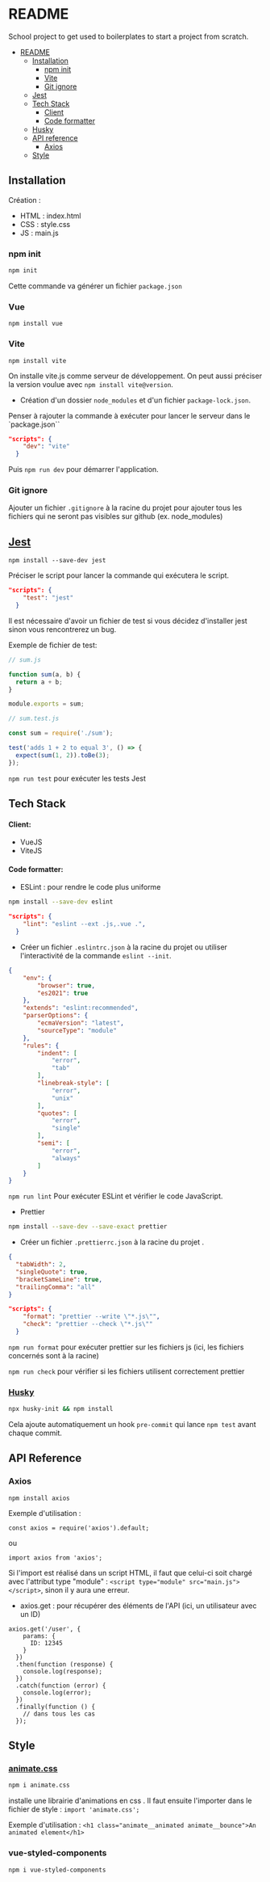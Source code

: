 # README

School project to get used to boilerplates to start a project from scratch.

- [README](#readme)
  - [Installation](#installation)
    - [npm init](#npm-init)
    - [Vite](#vite)
    - [Git ignore](#git-ignore)
  - [Jest](#jest)
  - [Tech Stack](#tech-stack)
    - [Client](#client)
    - [Code formatter](#code-formatter)
  - [Husky](#husky)
  - [API reference](#api-reference)
    - [Axios](#axios)
  - [Style](#style)

## Installation

Création :

- HTML : index.html
- CSS : style.css
- JS : main.js

### npm init 

```bash
npm init
```
Cette commande va générer un fichier `package.json`

### Vue
```
npm install vue
```

### Vite
```
npm install vite
```
On installe vite.js comme serveur de développement.
On peut aussi préciser la version voulue avec `npm install vite@version`.

- Création d'un dossier `node_modules` et d'un fichier `package-lock.json`.

Penser à rajouter la commande à exécuter pour lancer le serveur dans le `package.json``

```json
"scripts": {
    "dev": "vite"
  }
```
Puis `npm run dev` pour démarrer l'application.


### Git ignore

Ajouter un fichier `.gitignore` à la racine du projet pour ajouter tous les fichiers qui ne seront pas visibles sur github (ex. node_modules)

## [Jest](https://jestjs.io/docs/getting-started)

`npm install --save-dev jest`

Préciser le script pour lancer la commande qui exécutera le script.
```json
"scripts": {
    "test": "jest"
  }
```
Il est nécessaire d'avoir un fichier de test si vous décidez d'installer jest sinon vous rencontrerez un bug.

Exemple de fichier de test:
```js
// sum.js

function sum(a, b) {
  return a + b;
}

module.exports = sum;
```

```js
// sum.test.js

const sum = require('./sum');

test('adds 1 + 2 to equal 3', () => {
  expect(sum(1, 2)).toBe(3);
});
```

`npm run test` pour exécuter les tests Jest

## Tech Stack

#### Client:
- VueJS
- ViteJS

#### Code formatter: 
- ESLint : pour rendre le code plus uniforme 
```bash
npm install --save-dev eslint
```
```json
"scripts": {
    "lint": "eslint --ext .js,.vue .",
  }
```
- Créer un fichier `.eslintrc.json` à la racine du projet ou utiliser l'interactivité de la commande `eslint --init`.

```json
{
    "env": {
        "browser": true,
        "es2021": true
    },
    "extends": "eslint:recommended",
    "parserOptions": {
        "ecmaVersion": "latest",
        "sourceType": "module"
    },
    "rules": {
        "indent": [
            "error",
            "tab"
        ],
        "linebreak-style": [
            "error",
            "unix"
        ],
        "quotes": [
            "error",
            "single"
        ],
        "semi": [
            "error",
            "always"
        ]
    }
}
```
`npm run lint` Pour exécuter ESLint et vérifier le code JavaScript.

- Prettier

```bash
npm install --save-dev --save-exact prettier
```
- Créer un fichier `.prettierrc.json` à la racine du projet .
```json
{
  "tabWidth": 2,
  "singleQuote": true,
  "bracketSameLine": true,
  "trailingComma": "all"
}
```
```json
"scripts": {
    "format": "prettier --write \"*.js\"",
    "check": "prettier --check \"*.js\""
  }
```
`npm run format` pour exécuter prettier sur les fichiers js (ici, les fichiers concernés sont à la racine)

`npm run check` pour vérifier si les fichiers utilisent correctement prettier

### [Husky](https://typicode.github.io/husky/getting-started.html)

```bash
npx husky-init && npm install
```

Cela ajoute automatiquement un hook `pre-commit` qui lance `npm test` avant chaque commit.

## API Reference

### Axios

`npm install axios`

Exemple d'utilisation :

```
const axios = require('axios').default;
```
ou 
```
import axios from 'axios';
```
Si l'import est réalisé dans un script HTML, il faut que celui-ci soit chargé avec l'attribut type "module" : `<script type="module" src="main.js"></script>`, sinon il y aura une erreur.

- axios.get : pour récupérer des éléments de l'API (ici, un utilisateur avec un ID)
```
axios.get('/user', {
    params: {
      ID: 12345
    }
  })
  .then(function (response) {
    console.log(response);
  })
  .catch(function (error) {
    console.log(error);
  })
  .finally(function () {
    // dans tous les cas
  });
```

## Style 

### [animate.css](https://animate.style/) 

```bash
npm i animate.css
``` 
installe une librairie d'animations en css .
Il faut ensuite l'importer dans le fichier de style :
`import 'animate.css';`

Exemple d'utilisation : 
`<h1 class="animate__animated animate__bounce">An animated element</h1>` 

### vue-styled-components
 ```bash
 npm i vue-styled-components
 ```

